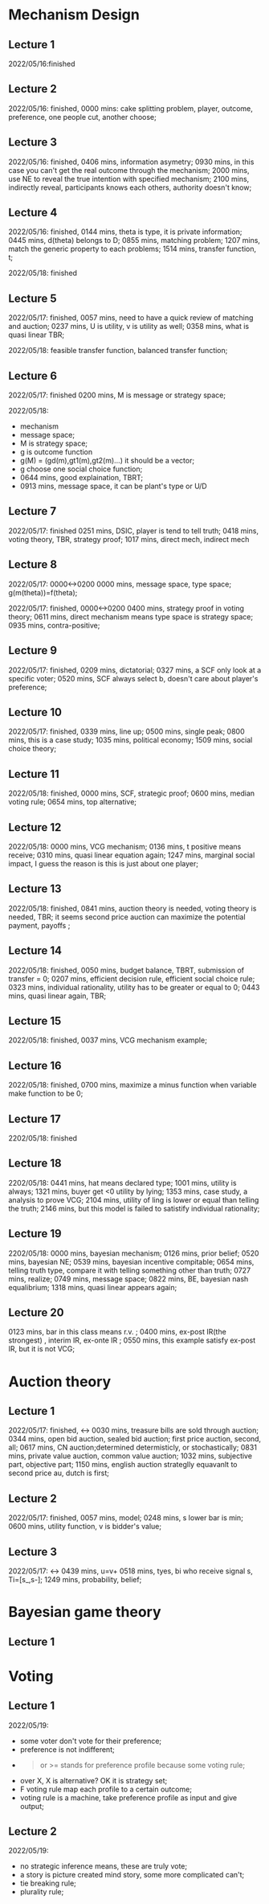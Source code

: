 # Mechanism Design
## Lecture 1
2022/05/16:finished

## Lecture 2
2022/05/16:
finished,
0000 mins: cake splitting problem, player, outcome, preference, one people cut, another choose;

## Lecture 3
2022/05/16:
finished,
0406 mins, information asymetry;
0930 mins, in this case you can't get the real outcome through the mechanism;
2000 mins, use NE to reveal the true intention with specified mechanism;
2100 mins, indirectly reveal, participants knows each others, authority doesn't know;

## Lecture 4
2022/05/16:
finished,
0144 mins, theta is type, it is private information;
0445 mins, d(theta) belongs to D;
0855 mins, matching problem;
1207 mins, match the generic property to each problems;
1514 mins, transfer function, t;

2022/05/18:
finished

## Lecture 5
2022/05/17:
finished,
0057 mins, need to have a quick review of matching and auction;
0237 mins, U is utility, v is utility as well;
0358 mins, what is quasi linear TBR;

2022/05/18:
feasible transfer function, balanced transfer function;

## Lecture 6
2022/05/17:
finished
0200 mins, M is message or strategy space;

2022/05/18:
- mechanism
- message space;
- M is strategy space;
- g is outcome function
- g(M) = (gd(m),gt1(m),gt2(m)...) it should be a vector;
- g choose one social choice function;
- 0644 mins, good explaination, TBRT;
- 0913 mins, message space, it can be plant's type or U/D


## Lecture 7
2022/05/17:
finished
0251 mins,  DSIC, player is tend to tell truth;
0418 mins, voting theory, TBR, strategy proof;
1017 mins, direct mech, indirect mech

## Lecture 8
2022/05/17:
0000<->0200
0000 mins, message space, type space;
g(m(theta))=f(theta);

2022/05/17:
finished,
0000<->0200
0400 mins, strategy proof in voting theory;
0611 mins, direct mechanism means type space is strategy space;
0935 mins, contra-positive;
## Lecture 9

2022/05/17:
finished,
0209 mins, dictatorial;
0327 mins, a SCF only look at a specific voter;
0520 mins, SCF always select b, doesn't care about player's preference;

## Lecture 10
2022/05/17:
finished,
0339 mins, line up;
0500 mins, single peak;
0800 mins, this is a case study;
1035 mins, political economy;
1509 mins, social choice theory;

## Lecture 11
2022/05/18:
finished,
0000 mins, SCF, strategic proof;
0600 mins, median voting rule;
0654 mins, top alternative;

## Lecture 12
2022/05/18:
0000 mins, VCG mechanism;
0136 mins, t positive means receive;
0310 mins, quasi linear equation again;
1247 mins, marginal social impact, I guess the reason is this is just about one player;

## Lecture 13
2022/05/18:
finished,
0841 mins, auction theory is needed, voting theory is needed, TBR;
it seems second price auction can maximize the potential payment, payoffs ;

## Lecture 14
2022/05/18:
finished,
0050 mins, budget balance, TBRT, submission of transfer = 0;
0207 mins, efficient decision rule, efficient social choice rule;
0323 mins, individual rationality, utility has to be greater or equal to 0;
0443 mins, quasi linear again, TBR;

## Lecture 15
2022/05/18:
finished,
0037 mins, VCG mechanism example;

## Lecture 16
2022/05/18:
finished,
0700 mins, maximize a minus function when variable make function to be 0;

## Lecture 17
2202/05/18:
finished

## Lecture 18
2202/05/18:
0441 mins, hat means declared type;
1001 mins, utility is always;
1321 mins, buyer get <0 utility by lying;
1353 mins, case study, a analysis to prove VCG;
2104 mins, utility of ling is lower or equal than telling the truth;
2146 mins, but this model is failed to satistify individual rationality;

## Lecture 19
2202/05/18:
0000 mins, bayesian mechanism;
0126 mins, prior belief;
0520 mins, bayesian NE;
0539 mins, bayesian incentive compitable;
0654 mins, telling truth type, compare it with telling something other than truth;
0727 mins, realize;
0749 mins, message space;
0822 mins, BE, bayesian nash equalibrium;
1318 mins, quasi linear appears again;

## Lecture 20
0123 mins, bar in this class means r.v. ;
0400 mins, ex-post IR(the strongest) , interim IR, ex-onte IR ;
0550 mins, this example satisfy ex-post IR, but it is not VCG;

# Auction theory
## Lecture 1
2022/05/17:
finished,
<->
0030 mins, treasure bills are sold through auction;
0344 mins, open bid auction, sealed bid auction;
first price auction, second, all;
0617 mins, CN auction;determined determisticly, or stochastically;
0831 mins, private value auction, common value auction;
1032 mins, subjective part, objective part;
1150 mins, english auction strateglly equavanlt to second price au, dutch is first;
## Lecture 2
2022/05/17:
finished,
0057 mins, model;
0248 mins, s lower bar is min;
0600 mins, utility function, v is bidder's value;
## Lecture 3
2022/05/17:
<->
0439 mins, u=v+
0518 mins, tyes, bi who receive signal s, Ti=[s_,s-];
1249 mins, probability, belief;

# Bayesian game theory

## Lecture 1

# Voting
## Lecture 1
2022/05/19:
- some voter don't vote for their preference;
- preference is not indifferent;
- > or >= stands for preference profile because some voting rule;
- over X, X is alternative? OK it is strategy set;
- F voting rule map each profile to a certain outcome;
- voting rule is a machine, take preference profile as input and give output;

## Lecture 2
2022/05/19:
- no strategic inference means, these are truly vote;
- a story is picture created mind story, some more complicated can't;
- tie breaking rule;
- plurality rule;
